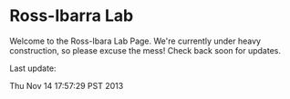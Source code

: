 # Ross-Ibarra Lab

Welcome to the Ross-Ibara Lab Page. We're currently under heavy construction, so please excuse the mess! Check back soon for updates. 

Last update:


Thu Nov 14 17:57:29 PST 2013

